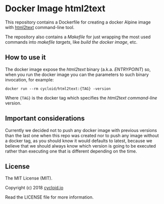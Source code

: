# Docker Image html2text

This repository contains a Dockerfile for creating a docker Alpine image with [html2text](http://www.mbayer.de/html2text/) command-line tool.

The repository also contains a _Makefile_ for just wrapping the most used commands into _makefile targets_, like _build the docker image_, etc.

## How to use it

The docker image expose the _html2text_ binary (a.k.a. _ENTRYPOINT_) so, when you run the docker image you can the parameters to such binary invocation, for example:

`docker run --rm cycloid/html2text:{TAG} -version`

Where `{TAG}` is the docker tag which specifies the _html2text command-line_ version.

## Important considerations

Currently we decided not to push any docker image with previous versions than the last one when this repo was created nor to push any image without a docker tag, as you should know it would defaults to latest, because we believe that we should always know which version is going to be executed rather than executing one that is different depending on the time.

## License

The MIT License (MIT).

Copyright (c) 2018 [cycloid.io](https://cycloid.io)

Read the LICENSE file for more information.
